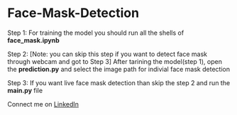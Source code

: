 # Face-Mask-Detection

Step 1: For training the model you should run all the shells of **face_mask.ipynb** 

Step 2: [Note: you can skip this step if you want to detect face mask through webcam and got to Step 3]
        After tarining the model(step 1), open the **prediction.py** and select the image path for indivial face mask detection

Step 3: If you want live face mask detection than skip the step 2 and run the **main.py** file

Connect me on [LinkedIn](#https://linkedin.com/in/haxora)
